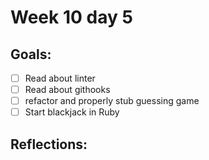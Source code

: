 # Week 10 day 5 

## Goals: 

* [ ] Read about linter 
* [ ] Read about githooks
* [ ] refactor and properly stub guessing game 
* [ ] Start blackjack in Ruby 

## Reflections:
